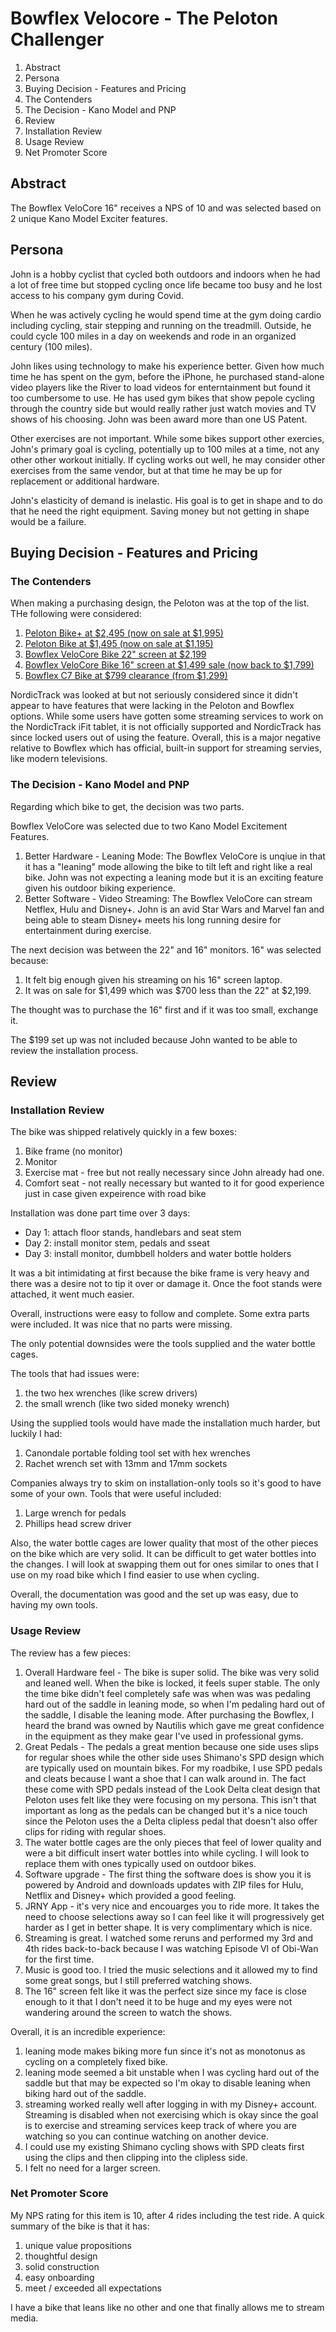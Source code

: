 # Bowflex Velocore - The Peloton Challenger

1. Abstract
1. Persona
1. Buying Decision - Features and Pricing
  1. The Contenders
  1. The Decision - Kano Model and PNP
1. Review
  1. Installation Review
  1. Usage Review
  1. Net Promoter Score

## Abstract

The Bowflex VeloCore 16" receives a NPS of 10 and was selected based on 2 unique Kano Model Exciter features.

## Persona

John is a hobby cyclist that cycled both outdoors and indoors when he had a lot of free time but stopped cycling once life became too busy and he lost access to his company gym during Covid.

When he was actively cycling he would spend time at the gym doing cardio including cycling, stair stepping and running on the treadmill. Outside, he could cycle 100 miles in a day on weekends and rode in an organized century (100 miles).

John likes using technology to make his experience better. Given how much time he has spent on the gym, before the iPhone, he purchased stand-alone video players like the River to load videos for enterntainment but found it too cumbersome to use. He has used gym bikes that show pepole cycling through the country side but would really rather just watch movies and TV shows of his choosing. John was been award more than one US Patent.

Other exercises are not important. While some bikes support other exercies, John's primary goal is cycling, potentially up to 100 miles at a time, not any other other workout initially. If cycling works out well, he may consider other exercises from the same vendor, but at that time he may be up for replacement or additional hardware.

John's elasticity of demand is inelastic. His goal is to get in shape and to do that he need the right equipment. Saving money but not getting in shape would be a failure.

## Buying Decision - Features and Pricing

### The Contenders

When making a purchasing design, the Peloton was at the top of the list. THe following were considered:

1. [Peloton Bike+ at $2,495 (now on sale at $1,995)](https://www.onepeloton.com/bike-plus)
1. [Peloton Bike at $1,495 (now on sale at $1,195)](https://www.onepeloton.com/bike)
1. [Bowflex VeloCore Bike 22" screen at $2,199](https://www.bowflex.com/bikes/velocore.html)
1. [Bowflex VeloCore Bike 16" screen at $1,499 sale (now back to $1,799)](https://www.bowflex.com/bikes/velocore.html)
1. [Bowflex C7 Bike at $799 clearance (from $1,299)](https://www.bowflex.com/bikes/c7/100926.html)

NordicTrack was looked at but not seriously considered since it didn't appear to have features that were lacking in the Peloton and Bowflex options. While some users have gotten some streaming services to work on the NordicTrack iFit tablet, it is not officially supported and NordicTrack has since locked users out of using the feature. Overall, this is a major negative relative to Bowflex which has official, built-in support for streaming servies, like modern televisions.

### The Decision - Kano Model and PNP

Regarding which bike to get, the decision was two parts.

Bowflex VeloCore was selected due to two Kano Model Excitement Features.

1. Better Hardware - Leaning Mode: The Bowflex VeloCore is unqiue in that it has a "leaning" mode allowing the bike to tilt left and right like a real bike. John was not expecting a leaning mode but it is an exciting feature given his outdoor biking experience.
2. Better Software - Video Streaming: The Bowflex VeloCore can stream Netflex, Hulu and Disney+. John is an avid Star Wars and Marvel fan and being able to steam Disney+ meets his long running desire for entertainment during exercise.

The next decision was between the 22" and 16" monitors. 16" was selected because:

1. It felt big enough given his streaming on his 16" screen laptop.
2. It was on sale for $1,499 which was $700 less than the 22" at $2,199.

The thought was to purchase the 16" first and if it was too small, exchange it.

The $199 set up was not included because John wanted to be able to review the installation process.

## Review

### Installation Review

The bike was shipped relatively quickly in a few boxes:

1. Bike frame (no monitor)
1. Monitor
1. Exercise mat - free but not really necessary since John already had one.
1. Comfort seat - not really necessary but wanted to it for good experience just in case given expeirence with road bike

Installation was done part time over 3 days:

* Day 1: attach floor stands, handlebars and seat stem
* Day 2: install monitor stem, pedals and sseat
* Day 3: install monitor, dumbbell holders and water bottle holders

It was a bit intimidating at first because the bike frame is very heavy and there was a desire not to tip it over or damage it. Once the foot stands were attached, it went much easier.

Overall, instructions were easy to follow and complete. Some extra parts were included. It was nice that no parts were missing.

The only potential downsides were the tools supplied and the water bottle cages.

The tools that had issues were:

1. the two hex wrenches (like screw drivers)
1. the small wrench (like two sided moneky wrench)

Using the supplied tools would have made the installation much harder, but luckily I had:

1. Canondale portable folding tool set with hex wrenches
1. Rachet wrench set with 13mm and 17mm sockets

Companies always try to skim on installation-only tools so it's good to have some of your own. Tools that were useful included:

1. Large wrench for pedals
1. Phillips head screw driver

Also, the water bottle cages are lower quality that most of the other pieces on the bike which are very solid. It can be difficult to get water bottles into the changes. I will look at swapping them out for ones similar to ones that I use on my road bike which I find easier to use when cycling.

Overall, the documentation was good and the set up was easy, due to having my own tools.

### Usage Review

The review has a few pieces:

1. Overall Hardware feel - The bike is super solid. The bike was very solid and leaned well. When the bike is locked, it feels super stable. The only the time bike didn't feel completely safe was when was was pedaling hard out of the saddle in leaning mode, so when I'm pedaling hard out of the saddle, I disable the leaning mode. After purchasing the Bowflex, I heard the brand was owned by Nautilis which gave me great confidence in the equipment as they make gear I've used in professional gyms.
1. Great Pedals - The pedals a great mention because one side uses slips for regular shoes while the other side uses Shimano's SPD design which are typically used on mountain bikes. For my roadbike, I use SPD pedals and cleats because I want a shoe that I can walk around in. The fact these come with SPD pedals instead of the Look Delta cleat design that Peloton uses felt like they were focusing on my persona. This isn't that important as long as the pedals can be changed but it's a nice touch since the Peloton uses the a Delta clipless pedal that doesn't also offer clips for riding with regular shoes.
1. The water bottle cages are the only pieces that feel of lower quality and were a bit difficult insert water bottles into while cycling. I will look to replace them with ones typically used on outdoor bikes.
1. Software upgrade - The first thing the software does is show you it is powered by Android and downloads updates with ZIP files for Hulu, Netflix and Disney+ which provided a good feeling.
1. JRNY App - it's very nice and encouarges you to ride more. It takes the need to choose selections away so I can feel like it will progressively get harder as I get in better shape. It is very complimentary which is nice.
1. Streaming is great. I watched some reruns and performed my 3rd and 4th rides back-to-back because I was watching Episode VI of Obi-Wan for the first time.
1. Music is good too. I tried the music selections and it allowed my to find some great songs, but I still preferred watching shows.
1. The 16" screen felt like it was the perfect size since my face is close enough to it that I don't need it to be huge and my eyes were not wandering around the screen to watch the shows.

Overall, it is an incredible experience:

1. leaning mode makes biking more fun since it's not as monotonus as cycling on a completely fixed bike.
1. leaning mode seemed a bit unstable when I was cycling hard out of the saddle but that may be expected so I'm okay to disable leaning when biking hard out of the saddle.
1. streaming worked really well after logging in with my Disney+ account. Streaming is disabled when not exercising which is okay since the goal is to exercise and streaming services keep track of where you are watching so you can continue watching on another device.
1. I could use my existing Shimano cycling shows with SPD cleats first using the clips and then clipping into the clipless side.
1. I felt no need for a larger screen.

### Net Promoter Score

My NPS rating for this item is 10, after 4 rides including the test ride. A quick summary of the bike is that it has:

1. unique value propositions
1. thoughtful design
1. solid construction
1. easy onboarding
1. meet / exceeded all expectations

I have a bike that leans like no other and one that finally allows me to stream media.